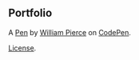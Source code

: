 Portfolio
---------


A [Pen](http://codepen.io/worldpierce/pen/yJWxEL) by [William Pierce](http://codepen.io/worldpierce) on [CodePen](http://codepen.io/).

[License](http://codepen.io/worldpierce/pen/yJWxEL/license).